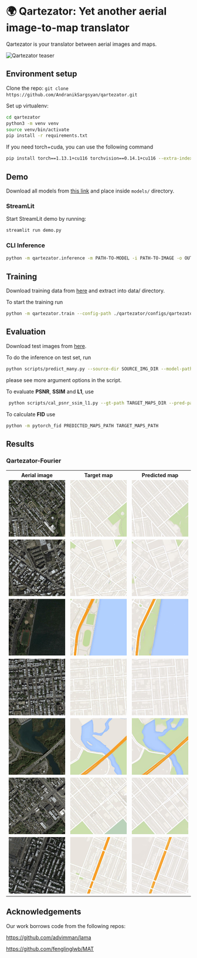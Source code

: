 # 🌍 Qartezator: Yet another aerial image-to-map translator

Qartezator is your translator between aerial images and maps.

![Qartezator teaser](https://github.com/AndranikSargsyan/qartezator/blob/master/assets/teaser.gif)

## Environment setup

Clone the repo: `git clone https://github.com/AndranikSargsyan/qartezator.git`

Set up virtualenv:
```bash
cd qartezator
python3 -m venv venv
source venv/bin/activate
pip install -r requirements.txt 
```

If you need torch+cuda, you can use the following command
```bash
pip install torch==1.13.1+cu116 torchvision==0.14.1+cu116 --extra-index-url https://download.pytorch.org/whl/cu116
```

## Demo
Download all models from [this link](https://drive.google.com/drive/folders/1dFtVLJXO7fuq9lYFIXMMquFS5cO1t4i4?usp=sharing) and place inside `models/` directory.

### StreamLit

Start StreamLit demo by running:
```bash
streamlit run demo.py
```

### CLI Inference
```bash
python -m qartezator.inference -m PATH-TO-MODEL -i PATH-TO-IMAGE -o OUTPUT-PATH
```

## Training  

Download training data from [here](https://drive.google.com/uc?id=1nq4yAQ5HSVOGL5B2juPU_L5WElKKVBPj) and extract into data/
directory.

To start the training run

```bash
python -m qartezator.train --config-path ./qartezator/configs/qartezator-fourier.yaml
```

## Evaluation
Download test images from [here](https://drive.google.com/file/d/1RdrgqyxRY0cdaHzGnjsZYCiDrd7T-34C/view?usp=share_link).

To do the inference on test set, run

```bash
python scripts/predict_many.py --source-dir SOURCE_IMG_DIR --model-path TRACED_MODEL_PATH --output-dir OUTPUT_DIR
```
please see more argument options in the script.

To evaluate **PSNR**, **SSIM** and **L1**, use

```bash
 python scripts/cal_psnr_ssim_l1.py --gt-path TARGET_MAPS_DIR --pred-path PREDICTED_MAPS_DIR
```

To calculate **FID** use

```bash
python -m pytorch_fid PREDICTED_MAPS_PATH TARGET_MAPS_PATH
```

## Results

### Qartezator-Fourier
<table class="center">
    <tr>
      <th width=25% align="center">Aerial image</th>
      <th width=25% align="center">Target map</th>
      <th width=25% align="center">Predicted map</th>
    </tr>
    <tr>
      <td><img src="assets/results/source/14.jpg" raw=true></td>
      <td><img src="assets/results/targets/14.jpg" raw=true></td>
      <td><img src="assets/results/predictions/14.jpg" raw=true></td>              
    </tr>
    <tr>
      <td><img src="assets/results/source/112.jpg" raw=true></td>
      <td><img src="assets/results/targets/112.jpg" raw=true></td>
      <td><img src="assets/results/predictions/112.jpg" raw=true></td>              
    </tr>
     <tr>
      <td><img src="assets/results/source/143.jpg" raw=true></td>
      <td><img src="assets/results/targets/143.jpg" raw=true></td>
      <td><img src="assets/results/predictions/143.jpg" raw=true></td>              
    </tr>
    <tr>
      <td><img src="assets/results/source/200.jpg" raw=true></td>
      <td><img src="assets/results/targets/200.jpg" raw=true></td>
      <td><img src="assets/results/predictions/200.jpg" raw=true></td>              
    </tr>
    <tr>
      <td><img src="assets/results/source/204.jpg" raw=true></td>
      <td><img src="assets/results/targets/204.jpg" raw=true></td>
      <td><img src="assets/results/predictions/204.jpg" raw=true></td>              
    </tr>
    <tr>
      <td><img src="assets/results/source/207.jpg" raw=true></td>
      <td><img src="assets/results/targets/207.jpg" raw=true></td>
      <td><img src="assets/results/predictions/207.jpg" raw=true></td>              
    </tr>
    <tr>
      <td><img src="assets/results/source/234.jpg" raw=true></td>
      <td><img src="assets/results/targets/234.jpg" raw=true></td>
      <td><img src="assets/results/predictions/234.jpg" raw=true></td>              
    </tr>
</table>


## Acknowledgements

Our work borrows code from the following repos:

https://github.com/advimman/lama

https://github.com/fenglinglwb/MAT
